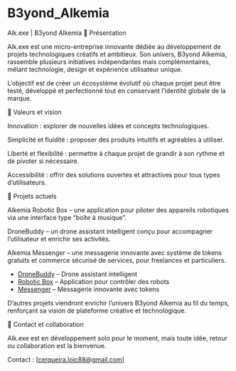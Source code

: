 # B3yond_Alkemia

Alk.exe | B3yond Alkemia
🚀 Présentation

Alk.exe est une micro-entreprise innovante dédiée au développement de projets technologiques créatifs et ambitieux.
Son univers, B3yond Alkemia, rassemble plusieurs initiatives indépendantes mais complémentaires, mêlant technologie, design et expérience utilisateur unique.

L’objectif est de créer un écosystème évolutif où chaque projet peut être testé, développé et perfectionné tout en conservant l’identité globale de la marque.

🎯 Valeurs et vision

Innovation : explorer de nouvelles idées et concepts technologiques.

Simplicité et fluidité : proposer des produits intuitifs et agréables à utiliser.

Liberté et flexibilité : permettre à chaque projet de grandir à son rythme et de pivoter si nécessaire.

Accessibilité : offrir des solutions ouvertes et attractives pour tous types d’utilisateurs.

📂 Projets actuels

Alkemia Robotic Box – une application pour piloter des appareils robotiques via une interface type “boîte à musique”.

DroneBuddy – un drone assistant intelligent conçu pour accompagner l’utilisateur et enrichir ses activités.

Alkemia Messenger – une messagerie innovante avec système de tokens gratuits et commerce sécurisé de services, pour freelances et particuliers.

- [DroneBuddy](https://github.com/b3yond-loic/Alk-droneBuddy) – Drone assistant intelligent
- [Robotic Box](https://github.com/b3yond-loic/Alk-robotic-box) – Application pour contrôler des robots
- [Messenger](https://github.com/b3yond-loic/Alk-messenger) – Messagerie innovante avec tokens

D’autres projets viendront enrichir l’univers B3yond Alkemia au fil du temps, renforçant sa vision de plateforme créative et technologique.

📌 Contact et collaboration

Alk.exe est en développement solo pour le moment, mais toute idée, retour ou collaboration est la bienvenue.

Contact : [cerqueira.loic88@gmail.com]
